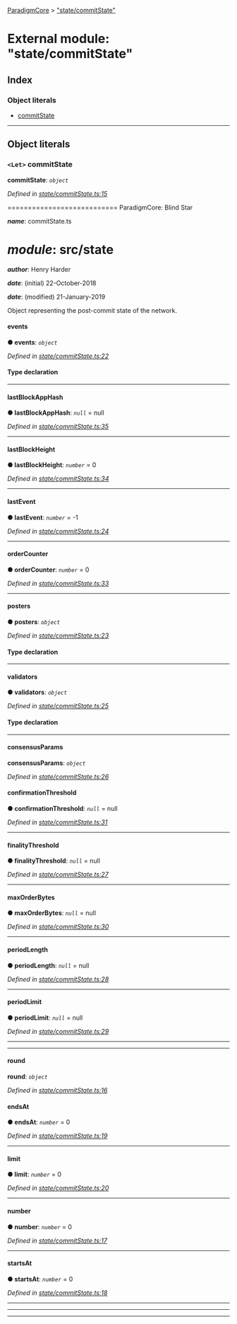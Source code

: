 [ParadigmCore](../README.md) > ["state/commitState"](../modules/_state_commitstate_.md)

# External module: "state/commitState"

## Index

### Object literals

* [commitState](_state_commitstate_.md#commitstate)

---

## Object literals

<a id="commitstate"></a>

### `<Let>` commitState

**commitState**: *`object`*

*Defined in [state/commitState.ts:15](https://github.com/paradigmfoundation/paradigmcore/blob/922005d/src/state/commitState.ts#L15)*

\=========================== ParadigmCore: Blind Star

*__name__*: commitState.ts

*__module__*: src/state
=========

*__author__*: Henry Harder

*__date__*: (initial) 22-October-2018

*__date__*: (modified) 21-January-2019

Object representing the post-commit state of the network.

<a id="commitstate.events"></a>

####  events

**● events**: *`object`*

*Defined in [state/commitState.ts:22](https://github.com/paradigmfoundation/paradigmcore/blob/922005d/src/state/commitState.ts#L22)*

#### Type declaration

___
<a id="commitstate.lastblockapphash"></a>

####  lastBlockAppHash

**● lastBlockAppHash**: *`null`* =  null

*Defined in [state/commitState.ts:35](https://github.com/paradigmfoundation/paradigmcore/blob/922005d/src/state/commitState.ts#L35)*

___
<a id="commitstate.lastblockheight"></a>

####  lastBlockHeight

**● lastBlockHeight**: *`number`* = 0

*Defined in [state/commitState.ts:34](https://github.com/paradigmfoundation/paradigmcore/blob/922005d/src/state/commitState.ts#L34)*

___
<a id="commitstate.lastevent"></a>

####  lastEvent

**● lastEvent**: *`number`* =  -1

*Defined in [state/commitState.ts:24](https://github.com/paradigmfoundation/paradigmcore/blob/922005d/src/state/commitState.ts#L24)*

___
<a id="commitstate.ordercounter"></a>

####  orderCounter

**● orderCounter**: *`number`* = 0

*Defined in [state/commitState.ts:33](https://github.com/paradigmfoundation/paradigmcore/blob/922005d/src/state/commitState.ts#L33)*

___
<a id="commitstate.posters"></a>

####  posters

**● posters**: *`object`*

*Defined in [state/commitState.ts:23](https://github.com/paradigmfoundation/paradigmcore/blob/922005d/src/state/commitState.ts#L23)*

#### Type declaration

___
<a id="commitstate.validators"></a>

####  validators

**● validators**: *`object`*

*Defined in [state/commitState.ts:25](https://github.com/paradigmfoundation/paradigmcore/blob/922005d/src/state/commitState.ts#L25)*

#### Type declaration

___
<a id="commitstate.consensusparams"></a>

####  consensusParams

**consensusParams**: *`object`*

*Defined in [state/commitState.ts:26](https://github.com/paradigmfoundation/paradigmcore/blob/922005d/src/state/commitState.ts#L26)*

<a id="commitstate.consensusparams.confirmationthreshold"></a>

####  confirmationThreshold

**● confirmationThreshold**: *`null`* =  null

*Defined in [state/commitState.ts:31](https://github.com/paradigmfoundation/paradigmcore/blob/922005d/src/state/commitState.ts#L31)*

___
<a id="commitstate.consensusparams.finalitythreshold"></a>

####  finalityThreshold

**● finalityThreshold**: *`null`* =  null

*Defined in [state/commitState.ts:27](https://github.com/paradigmfoundation/paradigmcore/blob/922005d/src/state/commitState.ts#L27)*

___
<a id="commitstate.consensusparams.maxorderbytes"></a>

####  maxOrderBytes

**● maxOrderBytes**: *`null`* =  null

*Defined in [state/commitState.ts:30](https://github.com/paradigmfoundation/paradigmcore/blob/922005d/src/state/commitState.ts#L30)*

___
<a id="commitstate.consensusparams.periodlength"></a>

####  periodLength

**● periodLength**: *`null`* =  null

*Defined in [state/commitState.ts:28](https://github.com/paradigmfoundation/paradigmcore/blob/922005d/src/state/commitState.ts#L28)*

___
<a id="commitstate.consensusparams.periodlimit"></a>

####  periodLimit

**● periodLimit**: *`null`* =  null

*Defined in [state/commitState.ts:29](https://github.com/paradigmfoundation/paradigmcore/blob/922005d/src/state/commitState.ts#L29)*

___

___
<a id="commitstate.round"></a>

####  round

**round**: *`object`*

*Defined in [state/commitState.ts:16](https://github.com/paradigmfoundation/paradigmcore/blob/922005d/src/state/commitState.ts#L16)*

<a id="commitstate.round.endsat"></a>

####  endsAt

**● endsAt**: *`number`* = 0

*Defined in [state/commitState.ts:19](https://github.com/paradigmfoundation/paradigmcore/blob/922005d/src/state/commitState.ts#L19)*

___
<a id="commitstate.round.limit"></a>

####  limit

**● limit**: *`number`* = 0

*Defined in [state/commitState.ts:20](https://github.com/paradigmfoundation/paradigmcore/blob/922005d/src/state/commitState.ts#L20)*

___
<a id="commitstate.round.number"></a>

####  number

**● number**: *`number`* = 0

*Defined in [state/commitState.ts:17](https://github.com/paradigmfoundation/paradigmcore/blob/922005d/src/state/commitState.ts#L17)*

___
<a id="commitstate.round.startsat"></a>

####  startsAt

**● startsAt**: *`number`* = 0

*Defined in [state/commitState.ts:18](https://github.com/paradigmfoundation/paradigmcore/blob/922005d/src/state/commitState.ts#L18)*

___

___

___

